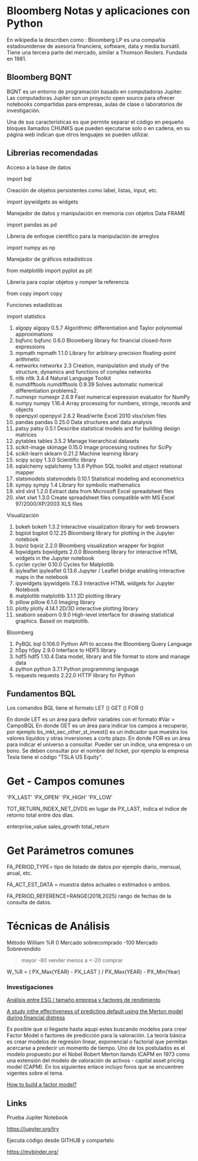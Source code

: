 # Bloomberg Notas y aplicaciones con Python

En wikipedia la describen como : Bloomberg LP es una compañía estadounidense de asesoría financiera, software, data y media bursátil. Tiene una tercera parte del mercado, similar a Thomson Reuters. Fundada en 1981.

## Bloomberg BQNT

BQNT es un entorno de programación basado en computadoras Jupiter. Las computadoras Jupiter son un proyecto open source para ofrecer notebooks compartidas para empresas, aulas de clase o laboratorios de investigación.

Una de sus características es que permite separar el código en pequeño bloques llamados CHUNKS que pueden ejecutarse solo o en cadena, en su página web indican que otros lenguajes se pueden utilizar.

## Librerias recomendadas

Acceso a la base de datos 

import bql

Creación de objetos persistentes como label, listas, input, etc.

import ipywidgets as widgets

Manejador de datos y manipulación en memoria con objetos Data FRAME

import pandas as pd

Libreria de enfoque científico para la manipulación de arreglos

import numpy as np

Manejador de gráficos estadísticos

from matplotlib import pyplot as plt

Libreria para copiar objetos y romper la referencia

from copy import copy

Funciones estadísticas

import statistics

1. algopy	algopy	0.5.7	Algorithmic differentiation and Taylor polynomial approximations
2. bqfunc	bqfunc	0.6.0	Bloomberg library for financial closed-form expressions
1. mpmath	mpmath	1.1.0	Library for arbitrary-precision floating-point arithmetic
1. networkx	networkx	2.3	Creation, manipulation and study of the structure, dynamics and functions of complex networks
1. nltk	nltk	3.4.4	Natural Language Toolkit
1. numdifftools	numdifftools	0.9.39	Solves automatic numerical differentiation problems2. 
1. numexpr	numexpr	2.6.9	Fast numerical expression evaluator for NumPy
1. numpy	numpy	1.16.4	Array processing for numbers, strings, records and objects
1. openpyxl	openpyxl	2.6.2	Read/write Excel 2010 xlsx/xlsm files
1. pandas	pandas	0.25.0	Data structures and data analysis
1. patsy	patsy	0.5.1	Describe statistical models and for building design matrices
1. pytables	tables	3.5.2	Manage hierarchical datasets
1. scikit-image	skimage	0.15.0	Image processing routines for SciPy
1. scikit-learn	sklearn	0.21.2	Machine learning library
1. scipy	scipy	1.3.0	Scientific library
1. sqlalchemy	sqlalchemy	1.3.6	Python SQL toolkit and object relational mapper
1. statsmodels	statsmodels	0.10.1	Statistical modeling and econometrics
1. sympy	sympy	1.4	Library for symbolic mathematics
1. xlrd	xlrd	1.2.0	Extract data from Microsoft Excel spreadsheet files
1. xlwt	xlwt	1.3.0	Create spreadsheet files compatible with MS Excel 97/2000/XP/2003 XLS files

Visualización

1. bokeh	bokeh	1.3.2	Interactive visualization library for web browsers
1. bqplot	bqplot	0.12.25	Bloomberg library for plotting in the Jupyter notebook
1. bqviz	bqviz	2.2.0	Bloomberg visualization wrapper for bqplot
1. bqwidgets	bqwidgets	2.0.0	Bloomberg library for interactive HTML widgets in the Jupyter notebook
1. cycler	cycler	0.10.0	Cycles for Matplotlib
1. ipyleaflet	ipyleaflet	0.13.6	Jupyter / Leaflet bridge enabling interactive maps in the notebook
1. ipywidgets	ipywidgets	7.6.3	Interactive HTML widgets for Jupyter Notebook
1. matplotlib	matplotlib	3.1.1	2D plotting library
1. pillow	pillow	6.1.0	Imaging library
1. plotly	plotly	4.14.1	2D/3D interactive plotting library
1. seaborn	seaborn	0.9.0	High-level interface for drawing statistical graphics. Based on matplotlib.

Bloomberg

1. PyBQL	bql	0.106.0	Python API to access the Bloomberg Query Language
1. h5py	h5py	2.9.0	Interface to HDF5 library
1. hdf5	hdf5	1.10.4	Data model, library and file format to store and manage data
1. python	python	3.7.1	Python programming language
1. requests	requests	2.22.0	HTTP library for Python



## Fundamentos BQL

Los comandos BQL tiene el formato 
LET ()
GET ()
FOR ()

En donde LET es un área para definir variables con el  formato #Var = CampoBQL
En donde GET es un área para indicar los campos a recuperar, por ejemplo bs_mkt_sec_other_st_invest() es un indicador que muestra los valores líquidos y otras inversiones a corto plazo.
En donde FOR es un área para indicar el universo a consultar. Pueder ser un índice, una empresa o un bono. Se deben consultar por el nombre del ticket, por ejemplo la empresa Tesla tiene el código "TSLA US Equity".

# Get - Campos comunes

'PX_LAST' 
'PX_OPEN' 
'PX_HIGH'
'PX_LOW'

TOT_RETURN_INDEX_NET_DVDS  en lugar de PX_LAST, indica el índice de retorno total entre dos días.

enterprise_value
sales_growth
total_return

# Get Parámetros comunes

FA_PERIOD_TYPE= tipo de listado de datos por ejemplo diario, mensual, anual, etc.

FA_ACT_EST_DATA = muestra datos actuales o estimados o ambos.

FA_PERIOD_REFERENCE=RANGE(2018,2025) rango de fechas de la consulta de datos.

# Técnicas de Análisis
Método William %R
0 Mercado sobrecomprado
-100 Mercado Sobrevendido
> mayor -80 vender menos a <-20 comprar

W_%R = ( PX_Max(YEAR) - PX_LAST ) / PX_Max(YEAR) - PX_Min(Year) 

### Investigaciones

[Análisis entre ESG / tamaño empresa y factores de rendimiento](https://gupea.ub.gu.se/bitstream/2077/65529/1/gupea_2077_65529_1.pdf)

[A study inthe effectiveness of predicting default using the Merton model during financial distress](https://gupea.ub.gu.se/bitstream/2077/35973/1/gupea_2077_35973_1.pdf)

Es posible que si llegaste hasta aqupi estes buscando modelos para crear Factor Model o factores de predicción para la valoracíón. La teoría básica es crear modelos de regresíon linear, exponencial o factorial que permitan acercarse a predecir un momento de tiempo. Uno de los postulados es el modelo propuesto por el Nobel Robert Merton llamdo ICAPM en 1973 como una extensión del modelo de valoración de activos - capital asset pricing model (CAPM). 
En los siguientes enlace incluyo foros que se encuentren vigentes sobre el tema. 

[How to build a factor model?](https://quant.stackexchange.com/questions/17125/how-to-build-a-factor-model)

## Links

Prueba Jupiter Notebook

https://jupyter.org/try

Ejecuta código desde GITHUB y compartelo

https://mybinder.org/

